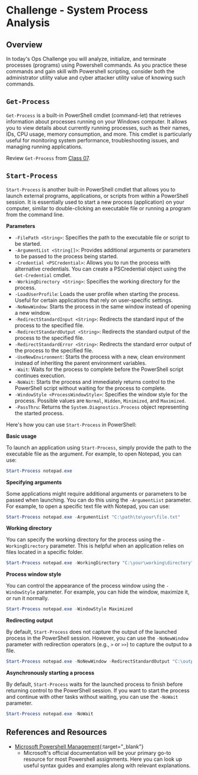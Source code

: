 # Challenge - System Process Analysis

## Overview

In today's Ops Challenge you will analyze, initialize, and terminate processes (programs) using Powershell commands. As you practice these commands and gain skill with Powershell scripting, consider both the administrator utility value and cyber attacker utility value of knowing such commands.

## `Get-Process`

`Get-Process` is a built-in PowerShell cmdlet (command-let) that retrieves information about processes running on your Windows computer. It allows you to view details about currently running processes, such as their names, IDs, CPU usage, memory consumption, and more. This cmdlet is particularly useful for monitoring system performance, troubleshooting issues, and managing running applications.

Review `Get-Process` from [Class 07](../../class-07/README.md).

## `Start-Process`

`Start-Process` is another built-in PowerShell cmdlet that allows you to launch external programs, applications, or scripts from within a PowerShell session. It is essentially used to start a new process (application) on your computer, similar to double-clicking an executable file or running a program from the command line.

**Parameters**

- `-FilePath <String>`: Specifies the path to the executable file or script to be started.
- `-ArgumentList <String[]>`: Provides additional arguments or parameters to be passed to the process being started.
- `-Credential <PSCredential>`: Allows you to run the process with alternative credentials. You can create a PSCredential object using the `Get-Credential` cmdlet.
- `-WorkingDirectory <String>`: Specifies the working directory for the process.
- `-LoadUserProfile`: Loads the user profile when starting the process. Useful for certain applications that rely on user-specific settings.
- `-NoNewWindow`: Starts the process in the same window instead of opening a new window.
- `-RedirectStandardInput <String>`: Redirects the standard input of the process to the specified file.
- `-RedirectStandardOutput <String>`: Redirects the standard output of the process to the specified file.
- `-RedirectStandardError <String>`: Redirects the standard error output of the process to the specified file.
- `-UseNewEnvironment`: Starts the process with a new, clean environment instead of inheriting the parent environment variables.
- `-Wait`: Waits for the process to complete before the PowerShell script continues execution.
- `-NoWait`: Starts the process and immediately returns control to the PowerShell script without waiting for the process to complete.
- `-WindowStyle <ProcessWindowStyle>`: Specifies the window style for the process. Possible values are `Normal`, `Hidden`, `Minimized`, and `Maximized`.
- `-PassThru`: Returns the `System.Diagnostics.Process` object representing the started process.

Here's how you can use `Start-Process` in PowerShell:

**Basic usage**

To launch an application using `Start-Process`, simply provide the path to the executable file as the argument. For example, to open Notepad, you can use:

```powershell
Start-Process notepad.exe
```

**Specifying arguments**

Some applications might require additional arguments or parameters to be passed when launching. You can do this using the `-ArgumentList` parameter. For example, to open a specific text file with Notepad, you can use:

```powershell
Start-Process notepad.exe -ArgumentList "C:\path\to\your\file.txt"
```

**Working directory**

You can specify the working directory for the process using the `-WorkingDirectory` parameter. This is helpful when an application relies on files located in a specific folder.

```powershell
Start-Process notepad.exe -WorkingDirectory "C:\your\working\directory"
```

**Process window style**

You can control the appearance of the process window using the `-WindowStyle` parameter. For example, you can hide the window, maximize it, or run it normally.

```powershell
Start-Process notepad.exe -WindowStyle Maximized
```

**Redirecting output**

By default, `Start-Process` does not capture the output of the launched process in the PowerShell session. However, you can use the `-NoNewWindow` parameter with redirection operators (e.g., `>` or `>>`) to capture the output to a file.

```powershell
Start-Process notepad.exe -NoNewWindow -RedirectStandardOutput "C:\output.txt"
```

**Asynchronously starting a process**

By default, `Start-Process` waits for the launched process to finish before returning control to the PowerShell session. If you want to start the process and continue with other tasks without waiting, you can use the `-NoWait` parameter.

```powershell
Start-Process notepad.exe -NoWait
```

## References and Resources

- [Microsoft Powershell Management](https://docs.microsoft.com/en-us/powershell/module/microsoft.powershell.management/?view=powershell-5.1){:target="_blank"}
   - Microsoft's official documentation will be your primary go-to resource for most Powershell assignments. Here you can look up useful syntax guides and examples along with relevant explanations.
